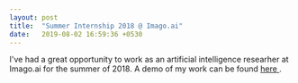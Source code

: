 ```yaml
---
layout: post
title:  "Summer Internship 2018 @ Imago.ai"
date:   2019-08-02 16:59:36 +0530
---
```


I've had a great opportunity to work as an artificial intelligence researher at Imago.ai for the summer of 2018. A demo of my work can be found <a href="http://bidaf.imago.ai/"> here </a>. 
